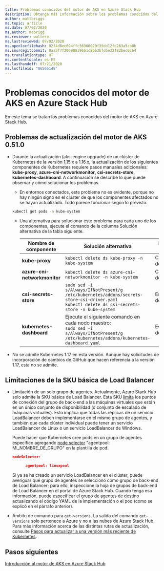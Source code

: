 ```yaml
---
title: Problemas conocidos del motor de AKS en Azure Stack Hub
description: Obtenga más información sobre los problemas conocidos del motor de AKS en Azure Stack Hub.
author: mattbriggs
ms.topic: article
ms.date: 07/02/2020
ms.author: mabrigg
ms.reviewer: waltero
ms.lastreviewed: 07/02/2020
ms.openlocfilehash: 02f4d8ec694ffc56966029f35dd12fd263a5cb8b
ms.sourcegitcommit: 0aa5f7f20690839661c8bb3bfdbe32f82bec0c64
ms.translationtype: HT
ms.contentlocale: es-ES
ms.lasthandoff: 07/21/2020
ms.locfileid: "86566148"
---
```

# <a name="known-issues-with-the-aks-engine-on-azure-stack-hub"></a>Problemas conocidos del motor de AKS en Azure Stack Hub

En este tema se tratan los problemas conocidos del motor de AKS en Azure Stack Hub.

## <a name="upgrade-issues-in-aks-engine-0510"></a>Problemas de actualización del motor de AKS 0.51.0

* Durante la actualización (aks-engine upgrade) de un clúster de Kubernetes de la versión 1,15.x a 1.16.x, la actualización de los siguientes componentes de Kubernetes requiere pasos manuales adicionales: **kube-proxy**, **azure-cni-networkmonitor**, **csi-secrets-store**, **kubernetes-dashboard**. A continuación se describe lo que puede observar y cómo solucionar los problemas.

  * En entornos conectados, este problema no es evidente, porque no hay ningún signo en el clúster de que los componentes afectados no se hayan actualizado. Todo parece funcionar según lo previsto.
  <!-- * In disconnected environments, you can see this problem when you run a query for the system pods status and see that the pods for the components mentioned below are not in "Ready" state: -->

    ```bash  
    kubectl get pods -n kube-system
    ```

  * Una alternativa para solucionar este problema para cada uno de los componentes, ejecute el comando de la columna Solución alternativa de la tabla siguiente.

    |Nombre de componente |Solución alternativa |Escenarios afectados|
    |---------------|-----------|------------------|
    |**kube-proxy**     | `kubectl delete ds kube-proxy -n kube-system` |Conectado, desconectado |
    |**azure-cni-networkmonitor**   | `kubectl delete ds azure-cni-networkmonitor -n kube-system`   | Conectado, desconectado |
    |**csi-secrets-store**  |`sudo sed -i s/Always/IfNotPresent/g /etc/kubernetes/addons/secrets-store-csi-driver.yaml`<br>`kubectl delete ds csi-secrets-store -n kube-system` | Escenario desconectado |
    |**kubernetes-dashboard** |Ejecute el siguiente comando en cada nodo maestro:<br>`sudo sed -i s/Always/IfNotPresent/g /etc/kubernetes/addons/kubernetes-dashboard.yaml` |Escenario desconectado |

* No se admite Kubernetes 1.17 en esta versión. Aunque hay solicitudes de incorporación de cambios de GitHub que hacen referencia a la versión 1.17, esta no se admite.

## <a name="basic-load-balancer-sku-limitations"></a>Limitaciones de la SKU básica de Load Balancer

* Limitación de un solo grupo de agentes. Actualmente, Azure Stack Hub solo admite la SKU básica de Load Balancer. Esta SKU [limita](/azure/load-balancer/concepts#limitations) los puntos de conexión del grupo de back-end a las máquinas virtuales que están en un único conjunto de disponibilidad (o conjunto de escalado de máquinas virtuales). Esto implica que todas las réplicas de un servicio LoadBalancer deben implementarse en el mismo grupo de agentes, y también que cada clúster individual puede tener un servicio LoadBalancer de Linux o un servicio LoadBalancer de Windows.

  Puede hacer que Kubernetes cree pods en un grupo de agentes específico agregando [node selector](https://kubernetes.io/docs/concepts/configuration/assign-pod-node/) "agentpool: MI_NOMBRE_DE_GRUPO" en la plantilla de pod.

  ```json
  nodeSelector:

        agentpool: linuxpool
  ```
  
  Si ya se ha creado un servicio LoadBalancer en el clúster, puede averiguar qué grupo de agentes se seleccionó como grupo de back-end de Load Balancer; para ello, inspeccione la hoja de grupos de back-end de Load Balancer en el portal de Azure Stack Hub. Cuando tenga esa información, puede especificar el grupo de agentes de destino actualizando el código YAML de la implementación o el pod (como se explicó en el párrafo anterior).

* Ámbito de comando para `get-versions`. La salida del comando `get-versions` solo pertenece a Azure y no a las nubes de Azure Stack Hub. Para más información acerca de las distintas rutas de actualización, consulte [Pasos para actualizar a una versión más reciente de Kubernetes](azure-stack-kubernetes-aks-engine-upgrade.md#steps-to-upgrade-to-a-newer-kubernetes-version).

## <a name="next-steps"></a>Pasos siguientes

[Introducción al motor de AKS en Azure Stack Hub](azure-stack-kubernetes-aks-engine-overview.md)
